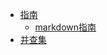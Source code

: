 <!-- _sidebar.md -->

* [指南](/guide)
  * [markdown指南](/guide/markdown.md)
* [并查集](/DisjointSetUnion.md)
